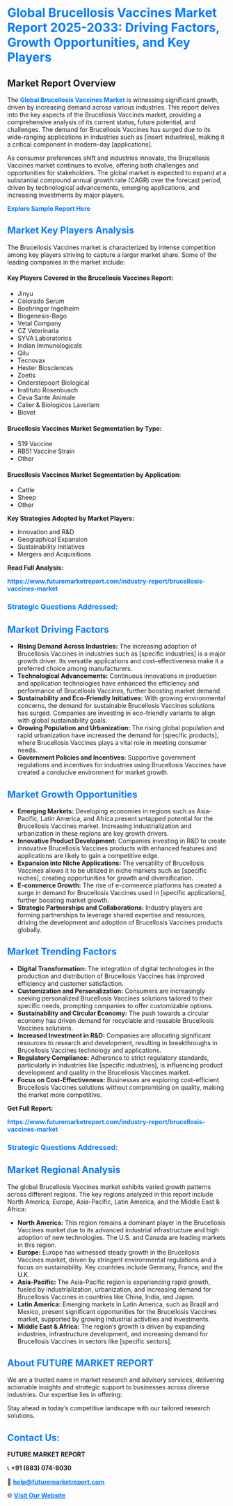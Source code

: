 <h1 style="color: #007BFF;">Global Brucellosis Vaccines Market Report 2025-2033: Driving Factors, Growth Opportunities, and Key Players</h1>

<section id="overview">
<h2>Market Report Overview</h2>
<p>The <a href="https://www.futuremarketreport.com/industry-report/brucellosis-vaccines-market" style="color: #007BFF; text-decoration: none;"><strong>Global Brucellosis Vaccines Market</strong></a> is witnessing significant growth, driven by increasing demand across various industries. This report delves into the key aspects of the Brucellosis Vaccines market, providing a comprehensive analysis of its current status, future potential, and challenges. The demand for Brucellosis Vaccines has surged due to its wide-ranging applications in industries such as [insert industries], making it a critical component in modern-day [applications].</p>
<p>As consumer preferences shift and industries innovate, the Brucellosis Vaccines market continues to evolve, offering both challenges and opportunities for stakeholders. The global market is expected to expand at a substantial compound annual growth rate (CAGR) over the forecast period, driven by technological advancements, emerging applications, and increasing investments by major players.</p>
</section>

<section id="overview">
<p><a href="https://www.futuremarketreport.com/request-sample/reportId=57022" style="color: #007BFF; text-decoration: none;"><strong>Explore Sample Report Here</strong></a></p>
</section>

<section id="key-players">
<h2 style="color: #007BFF;">Market Key Players Analysis</h2>
<p>The Brucellosis Vaccines market is characterized by intense competition among key players striving to capture a larger market share. Some of the leading companies in the market include:</p>
<h4>Key Players Covered in the Brucellosis Vaccines Report:</h4>
<ul><li>Jinyu</li><li>Colorado Serum</li><li>Boehringer Ingelheim</li><li>Biogenesis-Bago</li><li>Vetal Company</li><li>CZ Veterinaria</li><li>SYVA Laboratorios</li><li>Indian Immunologicals</li><li>Qilu</li><li>Tecnovax</li><li>Hester Biosciences</li><li>Zoetis</li><li>Onderstepoort Biological</li><li>Instituto Rosenbusch</li><li>Ceva Sante Animale</li><li>Calier &amp; Biologicos Laverlam</li><li>Biovet</li></ul>
<h4>Brucellosis Vaccines Market Segmentation by Type:</h4>
<ul><li>S19 Vaccine</li><li>RB51 Vaccine Strain</li><li>Other</li></ul>

<h4>Brucellosis Vaccines Market Segmentation by Application:</h4>
<ul><li>Cattle</li><li>Sheep</li><li>Other</li></ul>
<p><strong>Key Strategies Adopted by Market Players:</strong></p>
<ul>
<li>Innovation and R&D</li>
<li>Geographical Expansion</li>
<li>Sustainability Initiatives</li>
<li>Mergers and Acquisitions</li>
</ul>
</section>

<section>
<p><strong>Read Full Analysis: </strong></p><a href="https://www.futuremarketreport.com/industry-report/brucellosis-vaccines-market" style="color: #007BFF; text-decoration: none;"><strong>https://www.futuremarketreport.com/industry-report/brucellosis-vaccines-market</strong></a>
<h3 style="color: #007BFF;">Strategic Questions Addressed:</h3>
</section>

<section id="driving-factors">
<h2 style="color: #007BFF;">Market Driving Factors</h2>
<ul>
<li><strong>Rising Demand Across Industries:</strong> The increasing adoption of Brucellosis Vaccines in industries such as [specific industries] is a major growth driver. Its versatile applications and cost-effectiveness make it a preferred choice among manufacturers.</li>
<li><strong>Technological Advancements:</strong> Continuous innovations in production and application technologies have enhanced the efficiency and performance of Brucellosis Vaccines, further boosting market demand.</li>
<li><strong>Sustainability and Eco-Friendly Initiatives:</strong> With growing environmental concerns, the demand for sustainable Brucellosis Vaccines solutions has surged. Companies are investing in eco-friendly variants to align with global sustainability goals.</li>
<li><strong>Growing Population and Urbanization:</strong> The rising global population and rapid urbanization have increased the demand for [specific products], where Brucellosis Vaccines plays a vital role in meeting consumer needs.</li>
<li><strong>Government Policies and Incentives:</strong> Supportive government regulations and incentives for industries using Brucellosis Vaccines have created a conducive environment for market growth.</li>
</ul>
</section>

<section id="growth-opportunities">
<h2 style="color: #007BFF;">Market Growth Opportunities</h2>
<ul>
<li><strong>Emerging Markets:</strong> Developing economies in regions such as Asia-Pacific, Latin America, and Africa present untapped potential for the Brucellosis Vaccines market. Increasing industrialization and urbanization in these regions are key growth drivers.</li>
<li><strong>Innovative Product Development:</strong> Companies investing in R&D to create innovative Brucellosis Vaccines products with enhanced features and applications are likely to gain a competitive edge.</li>
<li><strong>Expansion into Niche Applications:</strong> The versatility of Brucellosis Vaccines allows it to be utilized in niche markets such as [specific niches], creating opportunities for growth and diversification.</li>
<li><strong>E-commerce Growth:</strong> The rise of e-commerce platforms has created a surge in demand for Brucellosis Vaccines used in [specific applications], further boosting market growth.</li>
<li><strong>Strategic Partnerships and Collaborations:</strong> Industry players are forming partnerships to leverage shared expertise and resources, driving the development and adoption of Brucellosis Vaccines products globally.</li>
</ul>
</section>

<section id="trending-factors">
<h2 style="color: #007BFF;">Market Trending Factors</h2>
<ul>
<li><strong>Digital Transformation:</strong> The integration of digital technologies in the production and distribution of Brucellosis Vaccines has improved efficiency and customer satisfaction.</li>
<li><strong>Customization and Personalization:</strong> Consumers are increasingly seeking personalized Brucellosis Vaccines solutions tailored to their specific needs, prompting companies to offer customizable options.</li>
<li><strong>Sustainability and Circular Economy:</strong> The push towards a circular economy has driven demand for recyclable and reusable Brucellosis Vaccines solutions.</li>
<li><strong>Increased Investment in R&D:</strong> Companies are allocating significant resources to research and development, resulting in breakthroughs in Brucellosis Vaccines technology and applications.</li>
<li><strong>Regulatory Compliance:</strong> Adherence to strict regulatory standards, particularly in industries like [specific industries], is influencing product development and quality in the Brucellosis Vaccines market.</li>
<li><strong>Focus on Cost-Effectiveness:</strong> Businesses are exploring cost-efficient Brucellosis Vaccines solutions without compromising on quality, making the market more competitive.</li>
</ul>
</section>

<section>
<p><strong>Get Full Report: </strong></p><a href="https://www.futuremarketreport.com/industry-report/brucellosis-vaccines-market" style="color: #007BFF; text-decoration: none;"><strong>https://www.futuremarketreport.com/industry-report/brucellosis-vaccines-market</strong></a>
<h3 style="color: #007BFF;">Strategic Questions Addressed:</h3>
</section>


<section id="regional-analysis">
<h2 style="color: #007BFF;">Market Regional Analysis</h2>
<p>The global Brucellosis Vaccines market exhibits varied growth patterns across different regions. The key regions analyzed in this report include North America, Europe, Asia-Pacific, Latin America, and the Middle East & Africa:</p>
<ul>
<li><strong>North America:</strong> This region remains a dominant player in the Brucellosis Vaccines market due to its advanced industrial infrastructure and high adoption of new technologies. The U.S. and Canada are leading markets in this region.</li>
<li><strong>Europe:</strong> Europe has witnessed steady growth in the Brucellosis Vaccines market, driven by stringent environmental regulations and a focus on sustainability. Key countries include Germany, France, and the U.K.</li>
<li><strong>Asia-Pacific:</strong> The Asia-Pacific region is experiencing rapid growth, fueled by industrialization, urbanization, and increasing demand for Brucellosis Vaccines in countries like China, India, and Japan.</li>
<li><strong>Latin America:</strong> Emerging markets in Latin America, such as Brazil and Mexico, present significant opportunities for the Brucellosis Vaccines market, supported by growing industrial activities and investments.</li>
<li><strong>Middle East & Africa:</strong> The region’s growth is driven by expanding industries, infrastructure development, and increasing demand for Brucellosis Vaccines in sectors like [specific sectors].</li>
</ul>
</section>

<footer>
<h2 style="color: #007BFF;">About FUTURE MARKET REPORT</h2>
<p>We are a trusted name in market research and advisory services, delivering actionable insights and strategic support to businesses across diverse industries. Our expertise lies in offering:</p>

<p>Stay ahead in today’s competitive landscape with our tailored research solutions.</p>

<h2 style="color: #007BFF;">Contact Us:</h2>
<p><strong>FUTURE MARKET REPORT</strong></p>
<p>📞 <strong>+91 (883) 074-8030</strong></p>
<p>📧 <strong><a href="mailto:help@futuremarketreport.com" style="color: #007BFF;">help@futuremarketreport.com</a></strong></p>
<p>🌐 <strong><a href="https://www.futuremarketreport.com/" style="color: #007BFF;">Visit Our Website</a></strong></p>
</footer>